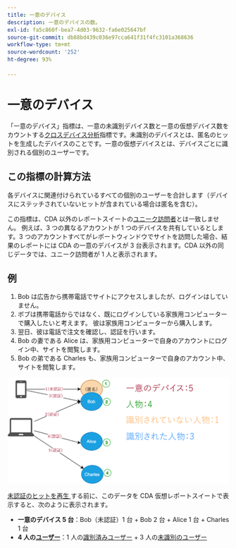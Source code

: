 ```yaml
---
title: 一意のデバイス
description: 一意のデバイスの数。
exl-id: fa5c860f-bea7-4d03-9632-fa6e025647bf
source-git-commit: db88bd439c036e97cca641f31f4fc3101a368636
workflow-type: tm+mt
source-wordcount: '252'
ht-degree: 93%

---
```


# 一意のデバイス

「一意のデバイス」指標は、一意の未識別デバイス数と一意の仮想デバイス数をカウントする[クロスデバイス分析](../cda/overview.md)指標です。未識別のデバイスとは、匿名のヒットを生成したデバイスのことです。一意の仮想デバイスとは、デバイスごとに識別される個別のユーザーです。

## この指標の計算方法

各デバイスに関連付けられているすべての個別のユーザーを合計します（デバイスにステッチされていないヒットが含まれている場合は匿名を含む）。

この指標は、CDA 以外のレポートスイートの[ユニーク訪問者](unique-visitors.md)とは一致しません。 例えば、3 つの異なるアカウントが 1 つのデバイスを共有しているとします。3 つのアカウントすべてがレポートウィンドウでサイトを訪問した場合、結果のレポートには CDA の一意のデバイスが 3 台表示されます。CDA 以外の同じデータでは、ユニーク訪問者が 1 人と表示されます。

## 例

1. Bob は広告から携帯電話でサイトにアクセスしましたが、ログインはしていません。
1. ボブは携帯電話からではなく、既にログインしている家族用コンピューターで購入したいと考えます。 彼は家族用コンピューターから購入します。
1. 翌日、彼は電話で注文を確認し、認証を行います。
1. Bob の妻である Alice は、家族用コンピューターで自身のアカウントにログイン中、サイトを閲覧します。
1. Bob の弟である Charles も、家族用コンピューターで自身のアカウント中、サイトを閲覧します。

![一意のデバイス数](/help/components/metrics/assets/Unique_Devices_Count.png)

[ 未認証のヒットを再生 ](/help/components/cda/replay.md) する前に、このデータを CDA 仮想レポートスイートで表示すると、次のように表示されます。

* **一意のデバイス 5 台**：Bob（未認証）1 台 + Bob 2 台 + Alice 1 台 + Charles 1 台
* **4 人の[ユーザー](people.md)**：1 人の[識別済みユーザー](unidentified-people.md) + 3 人の[未識別のユーザー](identified-people.md)
